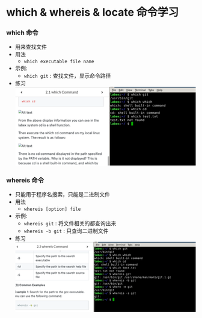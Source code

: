 # which & whereis & locate 命令学习

### which 命令
* 用来查找文件
* 用法
  * ```which executable file name``` 
* 示例: 
  * ```which git``` : 查找文件，显示命令路径
* 练习
   ![which练习](images/which_exercise.png) 

### whereis 命令
* 只能用于程序名搜索，只能是二进制文件
* 用法
  * ```whereis [option] file``` 
* 示例: 
  * ```whereis git``` : 将文件相关的都查询出来
  * ```whereis -b git``` : 只查询二进制文件
* 练习
    ![whereis练习](images/whereis_exercise.png)

